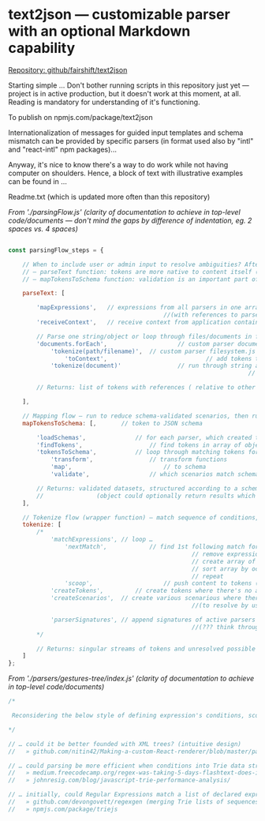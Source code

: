 # text2json — customizable parser with an optional Markdown capability
[Repository: github/fairshift/text2json](https://github.com/fairshift/text2json)

Starting simple … Don't bother running scripts in this repository just yet — project is in active production, but it doesn't work at this moment, at all. Reading is mandatory for understanding of it's functioning.



To publish on npmjs.com/package/text2json



Internationalization of messages for guided input templates and schema mismatch can be provided by specific parsers (in format used also by "intl" and "react-intl" npm packages)...

Anyway, it's nice to know there's a way to do work while not having computer on shoulders. Hence, a block of text with illustrative examples can be found in …

Readme.txt (which is updated more often than this repository)


*From './parsingFlow.js' (clarity of documentation to achieve in top-level code/documents — don't mind the gaps by difference of indentation, eg. 2 spaces vs. 4 spaces)*
```js

const parsingFlow_steps = {

	// When to include user or admin input to resolve ambiguities? After …
	// — parseText function: tokens are more native to content itself (enabling representation/overlay)
	// — mapTokensToSchema function: validation is an important part of structuring data

	parseText: [

		'mapExpressions',	// expressions from all parsers in one array
											//(with references to parser components)
		'receiveContext',	// receive context from application container

		// Parse one string/object or loop through files/documents in filesystem
		'documents.forEach',					// custom parser document.js script
			'tokenize(path/filename)',	// custom parser filesystem.js script
				'toContext',							// add tokens to context (= mapping some tokens to a more accessible object)
			'tokenize(document)'				// run through string and expressions
																	// … using context when so defined

		// Returns: list of tokens with references ( relative to other tokens ; position in originating content )

	],

	// Mapping flow — run to reduce schema-validated scenarios, then run again with user or admin input
	mapTokensToSchema: [,		// token to JSON schema

		'loadSchemas',				// for each parser, which created tokens
		'findTokens',					// find tokens in array of objects for each schema (top-most property is collection/table) 
		'tokensToSchema',			// loop through matching tokens for each schema
			'transform',				// transform functions
			'map',							// to schema
			'validate',					// which scenarios match schema

		// Returns: validated datasets, structured according to a schema (either in SQL or NoSQL shape)
		//				 (object could optionally return results which didn't pass validation against JSON schema)
	],

	// Tokenize flow (wrapper function) — match sequence of conditions, return an array of potential matches
	tokenize: [
		/*
			'matchExpressions',	// loop …
				'nextMatch',			// find 1st following match for any potential expressions (1st conditions first …)
													// remove expressions without a match
													// create array of potentially matching expressions
													// sort array by occurence
													// repeat
				'scoop',					// push content to tokens (with optional nearby content)
			'createTokens',			// create tokens where there's no ambiguities
			'createScenarios',	// create various scenarious where there's multiple possibilities 
													//(to resolve by user / admin input)

			'parserSignatures',	// append signatures of active parsers
													//(??? think through validation)mapping wrapper function
		*/

		// Returns: singular streams of tokens and unresolved possible scenarios
	]
};
```


*From './parsers/gestures-tree/index.js' (clarity of documentation to achieve in top-level code/documents)*
```js
/*

 Reconsidering the below style of defining expression's conditions, scoop and mapping declaration structure

*/

// … could it be better founded with XML trees? (intuitive design)
//   » github.com/nitin42/Making-a-custom-React-renderer/blob/master/part-one.md

// … could parsing be more efficient when conditions into Trie data structure (extended with necessary runtime data)?
//   » medium.freecodecamp.org/regex-was-taking-5-days-flashtext-does-it-in-15-minutes-55f04411025f
//   » johnresig.com/blog/javascript-trie-performance-analysis/

// … initially, could Regular Expressions match a list of declared expressions in string/text/document and extend upon?
//   » github.com/devongovett/regexgen (merging Trie lists of sequences into  processed in one pass)
//   » npmjs.com/package/triejs
```